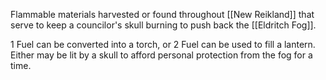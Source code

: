 Flammable materials harvested or found throughout [[New Reikland]] that serve to keep a councilor's skull burning to push back the [[Eldritch Fog]].

1 Fuel can be converted into a torch, or 2 Fuel can be used to fill a lantern. Either may be lit by a skull to afford personal protection from the fog for a time.